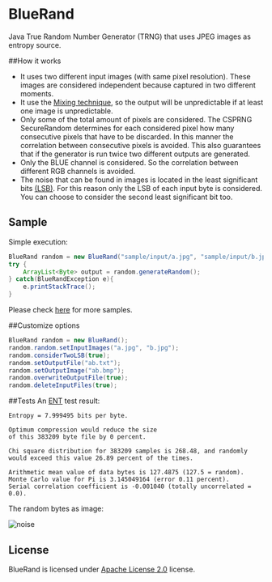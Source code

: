 # BlueRand
Java True Random Number Generator (TRNG) that uses JPEG images as entropy source.

##How it works
* It uses two different input images (with same pixel resolution). These images are considered independent because captured in two different moments. 
* It use the [Mixing technique](https://tools.ietf.org/html/rfc4086#section-5), so the output will be unpredictable if at least one  image is unpredictable.
* Only some of the total amount of pixels are considered. The CSPRNG SecureRandom determines for each considered pixel how many consecutive pixels that have to be discarded. In this manner the correlation between consecutive pixels is avoided. This also guarantees that if the generator is run twice two different outputs are generated.
* Only the BLUE channel is considered. So the correlation between different RGB channels is avoided.
* The noise that can be found in images is located in the least significant bits [(LSB)](https://en.wikipedia.org/wiki/Least_significant_bit). For this reason only the LSB of each input byte is considered. You can choose to consider the second least significant bit too.

## Sample
Simple execution:
```java
BlueRand random = new BlueRand("sample/input/a.jpg", "sample/input/b.jpg");
try {
	ArrayList<Byte> output = random.generateRandom();
} catch(BlueRandException e){
	e.printStackTrace();
}
```
Please check [here](sample/Sample.java) for more samples.

##Customize options
```java
BlueRand random = new BlueRand();
random.random.setInputImages("a.jpg", "b.jpg");
random.considerTwoLSB(true);
random.setOutputFile("ab.txt");
random.setOutputImage("ab.bmp");
random.overwriteOutputFile(true);
random.deleteInputFiles(true);
```

##Tests
An [ENT](http://www.fourmilab.ch/random/) test result:
```
Entropy = 7.999495 bits per byte.

Optimum compression would reduce the size
of this 383209 byte file by 0 percent.

Chi square distribution for 383209 samples is 268.48, and randomly
would exceed this value 26.89 percent of the times.

Arithmetic mean value of data bytes is 127.4875 (127.5 = random).
Monte Carlo value for Pi is 3.145049164 (error 0.11 percent).
Serial correlation coefficient is -0.001040 (totally uncorrelated = 0.0).
```
The random bytes as image:

![noise](https://github.com/prgpascal/bluerand/blob/master/sample/output/multiRuns_output.bmp)

## License
BlueRand is licensed under [Apache License 2.0](http://www.apache.org/licenses/LICENSE-2.0) license.
